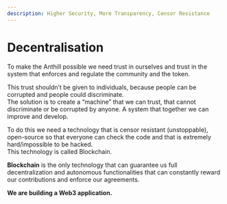 ```yaml
---
description: Higher Security, More Transparency, Censor Resistance
---
```


# Decentralisation

To make the Anthill possible we need trust in ourselves and trust in the system that enforces and regulate the community and the token.&#x20;

This trust shouldn’t be given to individuals, because people can be corrupted and people could discriminate. \
The solution is to create a “machine” that we can trust, that cannot discriminate or be corrupted by anyone. A system that together we can improve and develop.&#x20;

To do this we need a technology that is censor resistant (unstoppable), open-source so that everyone can check the code and that is extremely hard/impossible to be hacked. \
This technology is called Blockchain.&#x20;

**Blockchain** is the only technology that can guarantee us full decentralization and autonomous functionalities that can constantly reward our contributions and enforce our agreements.&#x20;

**We are building a Web3 application.**
